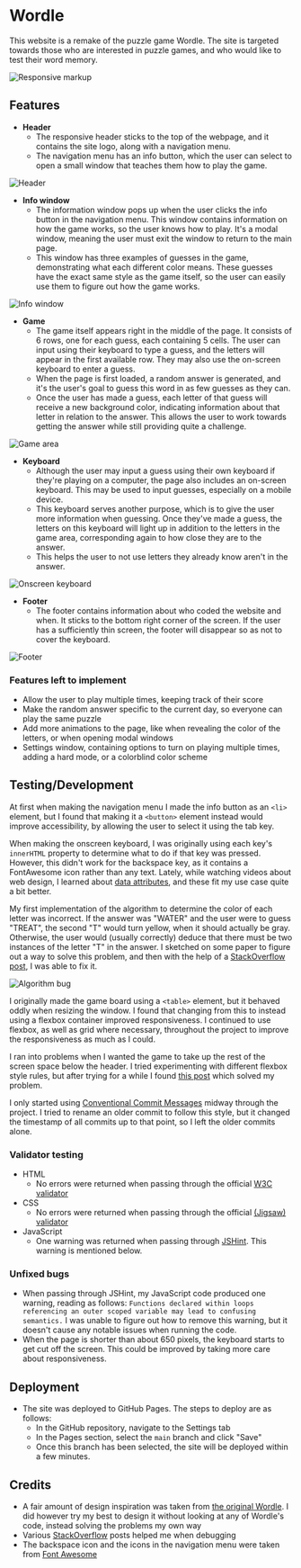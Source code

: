 # Wordle

This website is a remake of the puzzle game Wordle.
The site is targeted towards those who are interested in puzzle games, and who would like to test their word memory.

![Responsive markup](media/mockup.png)

## Features

- __Header__
    - The responsive header sticks to the top of the webpage, and it contains the site logo, along with a navigation menu.
    - The navigation menu has an info button, which the user can select to open a small window that teaches them how to play the game. 

![Header](media/header.png)

- __Info window__
    - The information window pops up when the user clicks the info button in the navigation menu.
      This window contains information on how the game works, so the user knows how to play.
      It's a modal window, meaning the user must exit the window to return to the main page.
    - This window has three examples of guesses in the game, demonstrating what each different color means.
      These guesses have the exact same style as the game itself, so the user can easily use them to figure out how the game works.

![Info window](media/info.png)

- __Game__
    - The game itself appears right in the middle of the page.
      It consists of 6 rows, one for each guess, each containing 5 cells.
      The user can input using their keyboard to type a guess, and the letters will appear in the first available row.
      They may also use the on-screen keyboard to enter a guess.
    - When the page is first loaded, a random answer is generated, and it's the user's goal to guess this word in as few guesses as they can.
    - Once the user has made a guess, each letter of that guess will receive a new background color, indicating information about that letter in relation to the answer.
      This allows the user to work towards getting the answer while still providing quite a challenge.

![Game area](media/game.png)

- __Keyboard__
    - Although the user may input a guess using their own keyboard if they're playing on a computer, the page also includes an on-screen keyboard.
      This may be used to input guesses, especially on a mobile device.
    - This keyboard serves another purpose, which is to give the user more information when guessing.
      Once they've made a guess, the letters on this keyboard will light up in addition to the letters in the game area, corresponding again to how close they are to the answer.
    - This helps the user to not use letters they already know aren't in the answer.

![Onscreen keyboard](media/keyboard.png)

- __Footer__
    - The footer contains information about who coded the website and when.
      It sticks to the bottom right corner of the screen.
      If the user has a sufficiently thin screen, the footer will disappear so as not to cover the keyboard.

![Footer](media/footer.png)

### Features left to implement

- Allow the user to play multiple times, keeping track of their score
- Make the random answer specific to the current day, so everyone can play the same puzzle
- Add more animations to the page, like when revealing the color of the letters, or when opening modal windows
- Settings window, containing options to turn on playing multiple times, adding a hard mode, or a colorblind color scheme

## Testing/Development

At first when making the navigation menu I made the info button as an `<li>` element, but I found that making it a `<button>` element instead would improve accessibility, by allowing the user to select it using the tab key.

When making the onscreen keyboard, I was originally using each key's `innerHTML` property to determine what to do if that key was pressed.
However, this didn't work for the backspace key, as it contains a FontAwesome icon rather than any text.
Lately, while watching videos about web design, I learned about [data attributes](https://developer.mozilla.org/en-US/docs/Learn/HTML/Howto/Use_data_attributes), and these fit my use case quite a bit better.

My first implementation of the algorithm to determine the color of each letter was incorrect.
If the answer was "WATER" and the user were to guess "TREAT", the second "T" would turn yellow, when it should actually be gray.
Otherwise, the user would (usually correctly) deduce that there must be two instances of the letter "T" in the answer. 
I sketched on some paper to figure out a way to solve this problem, and then with the help of a [StackOverflow post](https://stackoverflow.com/a/20817684/12317855), I was able to fix it.

![Algorithm bug](media/letter_color_bug.png)

I originally made the game board using a `<table>` element, but it behaved oddly when resizing the window.
I found that changing from this to instead using a flexbox container improved responsiveness.
I continued to use flexbox, as well as grid where necessary, throughout the project to improve the responsiveness as much as I could.

I ran into problems when I wanted the game to take up the rest of the screen space below the header.
I tried experimenting with different flexbox style rules, but after trying for a while I found [this post](https://stackoverflow.com/a/24979148/12317855) which solved my problem.

I only started using [Conventional Commit Messages](https://gist.github.com/qoomon/5dfcdf8eec66a051ecd85625518cfd13) midway through the project.
I tried to rename an older commit to follow this style, but it changed the timestamp of all commits up to that point, so I left the older commits alone.

### Validator testing

- HTML
    - No errors were returned when passing through the official [W3C validator](https://validator.w3.org/nu/?doc=https%3A%2F%2Ftetraxile-ci.github.io%2Fpp2%2F)
- CSS
    - No errors were returned when passing through the official [(Jigsaw) validator](https://jigsaw.w3.org/css-validator/validator?uri=https%3A%2F%2Ftetraxile-ci.github.io%2Fpp2%2F&profile=css3svg&usermedium=all&warning=1&vextwarning=&lang=en)
- JavaScript
    - One warning was returned when passing through [JSHint](https://jshint.com/). This warning is mentioned below.

### Unfixed bugs

- When passing through JSHint, my JavaScript code produced one warning, reading as follows: `Functions declared within loops referencing an outer scoped variable may lead to confusing semantics.`
  I was unable to figure out how to remove this warning, but it doesn't cause any notable issues when running the code.
- When the page is shorter than about 650 pixels, the keyboard starts to get cut off the screen.
  This could be improved by taking more care about responsiveness.

## Deployment

- The site was deployed to GitHub Pages. The steps to deploy are as follows:
    - In the GitHub repository, navigate to the Settings tab
    - In the Pages section, select the `main` branch and click "Save"
    - Once this branch has been selected, the site will be deployed within a few minutes.

## Credits

- A fair amount of design inspiration was taken from [the original Wordle](https://www.nytimes.com/games/wordle/index.html).
  I did however try my best to design it without looking at any of Wordle's code, instead solving the problems my own way
- Various [StackOverflow](https://stackoverflow.com/) posts helped me when debugging
- The backspace icon and the icons in the navigation menu were taken from [Font Awesome](https://fontawesome.com/)
